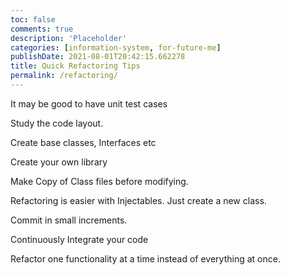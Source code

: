 ```yaml
---
toc: false
comments: true
description: 'Placeholder' 
categories: [information-system, for-future-me]
publishDate: 2021-08-01T20:42:15.662278
title: Quick Refactoring Tips
permalink: /refactoring/
---
```


It may be good to have unit test cases

Study the code layout.

Create base classes, Interfaces etc

Create your own library

Make Copy of Class files before modifying.

Refactoring is easier with Injectables. Just create a new class.

Commit in small increments.

Continuously Integrate your code

Refactor one functionality at a time instead of everything at once.